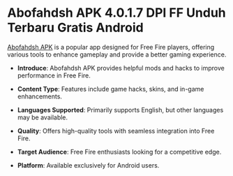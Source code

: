 ﻿# Abofahdsh APK 4.0.1.7 DPI FF Unduh Terbaru Gratis Android
[Abofahdsh APK](https://apkeira.com/abofahdsh/) is a popular app designed for Free Fire players, offering various tools to enhance gameplay and provide a better gaming experience.

-   **Introduce**: Abofahdsh APK provides helpful mods and hacks to improve performance in Free Fire.
    
-   **Content Type**: Features include game hacks, skins, and in-game enhancements.
    
-   **Languages Supported**: Primarily supports English, but other languages may be available.
    
-   **Quality**: Offers high-quality tools with seamless integration into Free Fire.
    
-   **Target Audience**: Free Fire enthusiasts looking for a competitive edge.
    
-   **Platform**: Available exclusively for Android users.
